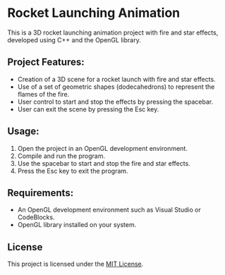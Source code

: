 # Rocket Launching Animation

This is a 3D rocket launching animation project with fire and star effects, developed using C++ and the OpenGL library.

## Project Features:

- Creation of a 3D scene for a rocket launch with fire and star effects.
- Use of a set of geometric shapes (dodecahedrons) to represent the flames of the fire.
- User control to start and stop the effects by pressing the spacebar.
- User can exit the scene by pressing the Esc key.

## Usage:

1. Open the project in an OpenGL development environment.
2. Compile and run the program.
3. Use the spacebar to start and stop the fire and star effects.
4. Press the Esc key to exit the program.

## Requirements:

- An OpenGL development environment such as Visual Studio or CodeBlocks.
- OpenGL library installed on your system.

## License

This project is licensed under the [MIT License](LICENSE).
